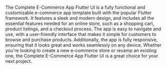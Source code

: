 The Complete E-Commerce App Flutter UI is a fully functional and customizable e-commerce app template built with the popular Flutter framework. It features a sleek and modern design, and includes all the essential features needed for an online store, such as a shopping cart, product listings, and a checkout process. The app is easy to navigate and use, with a user-friendly interface that makes it simple for customers to browse and purchase products. Additionally, the app is fully responsive, ensuring that it looks great and works seamlessly on any device. Whether you're looking to create a new e-commerce store or revamp an existing one, the Complete E-Commerce App Flutter UI is a great choice for your next project.
